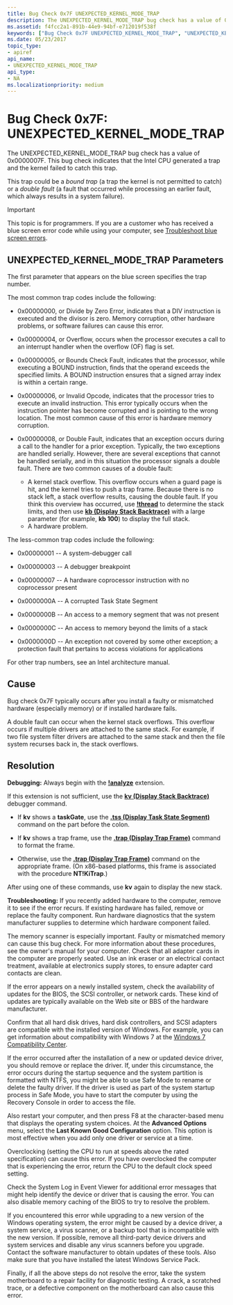 ```yaml
---
title: Bug Check 0x7F UNEXPECTED_KERNEL_MODE_TRAP
description: The UNEXPECTED_KERNEL_MODE_TRAP bug check has a value of 0x0000007F.
ms.assetid: f4fcc2a1-891b-44e9-94bf-e712019f538f
keywords: ["Bug Check 0x7F UNEXPECTED_KERNEL_MODE_TRAP", "UNEXPECTED_KERNEL_MODE_TRAP"]
ms.date: 05/23/2017
topic_type:
- apiref
api_name:
- UNEXPECTED_KERNEL_MODE_TRAP
api_type:
- NA
ms.localizationpriority: medium
---
```


# Bug Check 0x7F: UNEXPECTED\_KERNEL\_MODE\_TRAP


The UNEXPECTED\_KERNEL\_MODE\_TRAP bug check has a value of 0x0000007F. This bug check indicates that the Intel CPU generated a trap and the kernel failed to catch this trap.

This trap could be a *bound trap* (a trap the kernel is not permitted to catch) or a *double fault* (a fault that occurred while processing an earlier fault, which always results in a system failure).

> [!IMPORTANT]
> This topic is for programmers. If you are a customer who has received a blue screen error code while using your computer, see [Troubleshoot blue screen errors](https://windows.microsoft.com/windows-10/troubleshoot-blue-screen-errors).


## UNEXPECTED\_KERNEL\_MODE\_TRAP Parameters


The first parameter that appears on the blue screen specifies the trap number.

The most common trap codes include the following:

-   0x00000000, or Divide by Zero Error, indicates that a DIV instruction is executed and the divisor is zero. Memory corruption, other hardware problems, or software failures can cause this error.

-   0x00000004, or Overflow, occurs when the processor executes a call to an interrupt handler when the overflow (OF) flag is set.

-   0x00000005, or Bounds Check Fault, indicates that the processor, while executing a BOUND instruction, finds that the operand exceeds the specified limits. A BOUND instruction ensures that a signed array index is within a certain range.

-   0x00000006, or Invalid Opcode, indicates that the processor tries to execute an invalid instruction. This error typically occurs when the instruction pointer has become corrupted and is pointing to the wrong location. The most common cause of this error is hardware memory corruption.

-   0x00000008, or Double Fault, indicates that an exception occurs during a call to the handler for a prior exception. Typically, the two exceptions are handled serially. However, there are several exceptions that cannot be handled serially, and in this situation the processor signals a double fault. There are two common causes of a double fault:
    -   A kernel stack overflow. This overflow occurs when a guard page is hit, and the kernel tries to push a trap frame. Because there is no stack left, a stack overflow results, causing the double fault. If you think this overview has occurred, use [**!thread**](-thread.md) to determine the stack limits, and then use [**kb (Display Stack Backtrace)**](k--kb--kc--kd--kp--kp--kv--display-stack-backtrace-.md) with a large parameter (for example, **kb 100**) to display the full stack.
    -   A hardware problem.

The less-common trap codes include the following:

-   0x00000001 -- A system-debugger call

-   0x00000003 -- A debugger breakpoint

-   0x00000007 -- A hardware coprocessor instruction with no coprocessor present

-   0x0000000A -- A corrupted Task State Segment

-   0x0000000B -- An access to a memory segment that was not present

-   0x0000000C -- An access to memory beyond the limits of a stack

-   0x0000000D -- An exception not covered by some other exception; a protection fault that pertains to access violations for applications

For other trap numbers, see an Intel architecture manual.

Cause
-----

Bug check 0x7F typically occurs after you install a faulty or mismatched hardware (especially memory) or if installed hardware fails.

A double fault can occur when the kernel stack overflows. This overflow occurs if multiple drivers are attached to the same stack. For example, if two file system filter drivers are attached to the same stack and then the file system recurses back in, the stack overflows.

Resolution
----------

**Debugging:** Always begin with the [**!analyze**](-analyze.md) extension.

If this extension is not sufficient, use the [**kv (Display Stack Backtrace)**](k--kb--kc--kd--kp--kp--kv--display-stack-backtrace-.md) debugger command.

-   If **kv** shows a **taskGate**, use the [**.tss (Display Task State Segment)**](-tss--display-task-state-segment-.md) command on the part before the colon.

-   If **kv** shows a trap frame, use the [**.trap (Display Trap Frame)**](-trap--display-trap-frame-.md) command to format the frame.

-   Otherwise, use the [**.trap (Display Trap Frame)**](-trap--display-trap-frame-.md) command on the appropriate frame. (On x86-based platforms, this frame is associated with the procedure **NT!KiTrap**.)

After using one of these commands, use **kv** again to display the new stack.

**Troubleshooting:** If you recently added hardware to the computer, remove it to see if the error recurs. If existing hardware has failed, remove or replace the faulty component. Run hardware diagnostics that the system manufacturer supplies to determine which hardware component failed.

The memory scanner is especially important. Faulty or mismatched memory can cause this bug check. For more information about these procedures, see the owner's manual for your computer. Check that all adapter cards in the computer are properly seated. Use an ink eraser or an electrical contact treatment, available at electronics supply stores, to ensure adapter card contacts are clean.

If the error appears on a newly installed system, check the availability of updates for the BIOS, the SCSI controller, or network cards. These kind of updates are typically available on the Web site or BBS of the hardware manufacturer.

Confirm that all hard disk drives, hard disk controllers, and SCSI adapters are compatible with the installed version of Windows. For example, you can get information about compatibility with Windows 7 at the [Windows 7 Compatibility Center](https://go.microsoft.com/fwlink/p/?LinkID=246806).

If the error occurred after the installation of a new or updated device driver, you should remove or replace the driver. If, under this circumstance, the error occurs during the startup sequence and the system partition is formatted with NTFS, you might be able to use Safe Mode to rename or delete the faulty driver. If the driver is used as part of the system startup process in Safe Mode, you have to start the computer by using the Recovery Console in order to access the file.

Also restart your computer, and then press F8 at the character-based menu that displays the operating system choices. At the **Advanced Options** menu, select the **Last Known Good Configuration** option. This option is most effective when you add only one driver or service at a time.

Overclocking (setting the CPU to run at speeds above the rated specification) can cause this error. If you have overclocked the computer that is experiencing the error, return the CPU to the default clock speed setting.

Check the System Log in Event Viewer for additional error messages that might help identify the device or driver that is causing the error. You can also disable memory caching of the BIOS to try to resolve the problem.

If you encountered this error while upgrading to a new version of the Windows operating system, the error might be caused by a device driver, a system service, a virus scanner, or a backup tool that is incompatible with the new version. If possible, remove all third-party device drivers and system services and disable any virus scanners before you upgrade. Contact the software manufacturer to obtain updates of these tools. Also make sure that you have installed the latest Windows Service Pack.

Finally, if all the above steps do not resolve the error, take the system motherboard to a repair facility for diagnostic testing. A crack, a scratched trace, or a defective component on the motherboard can also cause this error.

 

 





